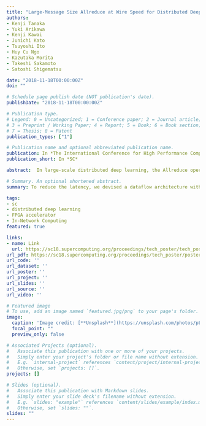 ```yaml
---
title: "Large-Message Size Allreduce at Wire Speed for Distributed Deep Learning"
authors:
- Kenji Tanaka
- Yuki Arikawa
- Kenji Kawai
- Junichi Kato
- Tsuyoshi Ito
- Huy Cu Ngo
- Kazutaka Morita
- Takeshi Sakamoto
- Satoshi Shigematsu

date: "2018-11-18T00:00:00Z"
doi: ""

# Schedule page publish date (NOT publication's date).
publishDate: "2018-11-18T00:00:00Z"

# Publication type.
# Legend: 0 = Uncategorized; 1 = Conference paper; 2 = Journal article;
# 3 = Preprint / Working Paper; 4 = Report; 5 = Book; 6 = Book section;
# 7 = Thesis; 8 = Patent
publication_types: ["1"]

# Publication name and optional abbreviated publication name.
publication: In *The International Conference for High Performance Computing, Networking, Storage, and Analysis*
publication_short: In *SC*

abstract:  In large-scale distributed deep learning, the Allreduce operation for large messages (100 KB or more) is critical for gathering gradients from multiple worker nodes and broadcasting the sum of the gradients to them. When the message is large, the latency in Allreduce operation would make it difficult to take advantage of large-scale distributed deep learning. To reduce the latency, we devised a dataflow architecture with an Allreduce-specific hardware accelerator that performs data aggregation and reduction while data is being transferred. The accelerator is designed to immediately start Allreduce operation before an entire message is recived. Furthermore, Allreduce can be operated at wire speed by vectorizing the gradients and summing them in parallel. Experimental results reveal that the proposed architecture performs Allreduce at 96% of wire speed for a large message. Moreover, the latency of Allreduce is reduced by 65% compared with a state-of-the-art Allreduce method when applied for ResNet-50.

# Summary. An optional shortened abstract.
summary: To reduce the latency, we devised a dataflow architecture with an Allreduce-specific hardware accelerator that performs data aggregation and reduction while data is being transferred. The accelerator is designed to immediately start Allreduce operation before an entire message is recived.

tags:
- sc
- distributed deep learning
- FPGA accelerator
- In-Network Computing
featured: true

links:
- name: Link
  url: https://sc18.supercomputing.org/proceedings/tech_poster/tech_poster_pages/post140.html
url_pdf: https://sc18.supercomputing.org/proceedings/tech_poster/poster_files/post140s2-file2.pdf
url_code: ''
url_dataset: ''
url_poster: ''
url_project: ''
url_slides: ''
url_source: ''
url_video: ''

# Featured image
# To use, add an image named `featured.jpg/png` to your page's folder. 
image:
  caption: 'Image credit: [**Unsplash**](https://unsplash.com/photos/pLCdAaMFLTE)'
  focal_point: ""
  preview_only: false

# Associated Projects (optional).
#   Associate this publication with one or more of your projects.
#   Simply enter your project's folder or file name without extension.
#   E.g. `internal-project` references `content/project/internal-project/index.md`.
#   Otherwise, set `projects: []`.
projects: []

# Slides (optional).
#   Associate this publication with Markdown slides.
#   Simply enter your slide deck's filename without extension.
#   E.g. `slides: "example"` references `content/slides/example/index.md`.
#   Otherwise, set `slides: ""`.
slides: ""
---
```


<!-- 
{{% alert note %}}
Click the *Cite* button above to demo the feature to enable visitors to import publication metadata into their reference management software.
{{% /alert %}}

{{% alert note %}}
Click the *Slides* button above to demo Academic's Markdown slides feature.
{{% /alert %}}

Supplementary notes can be added here, including [code and math](https://sourcethemes.com/academic/docs/writing-markdown-latex/). -->

